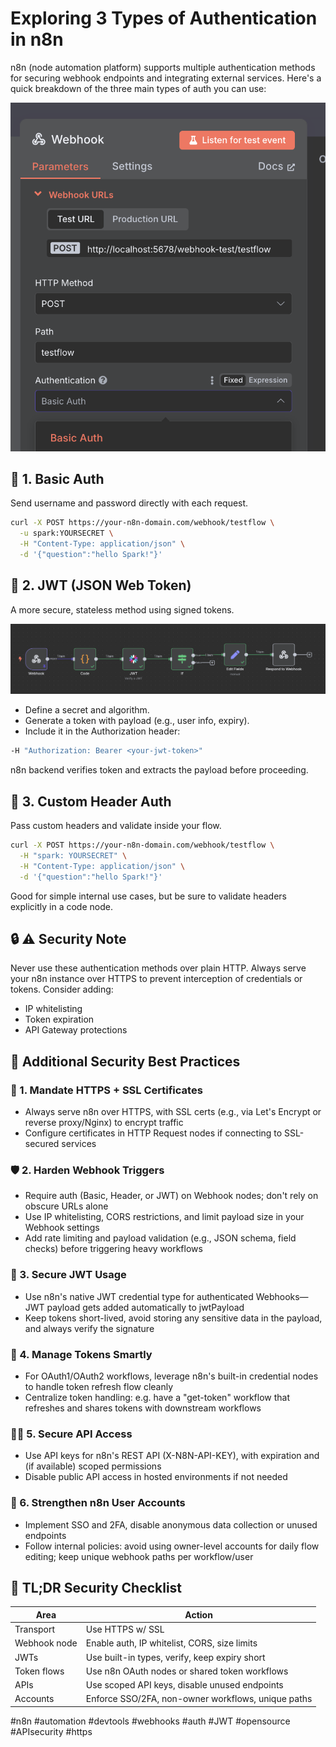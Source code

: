 # Exploring 3 Types of Authentication in n8n

n8n (node automation platform) supports multiple authentication methods for securing webhook endpoints and integrating external services. Here's a quick breakdown of the three main types of auth you can use:

<img src="webhook.png">

## 🔐 1. Basic Auth
Send username and password directly with each request.

```bash
curl -X POST https://your-n8n-domain.com/webhook/testflow \
  -u spark:YOURSECRET \
  -H "Content-Type: application/json" \
  -d '{"question":"hello Spark!"}'
```

## 🔑 2. JWT (JSON Web Token)
A more secure, stateless method using signed tokens.

<img src="JWT.png">

- Define a secret and algorithm.
- Generate a token with payload (e.g., user info, expiry).
- Include it in the Authorization header:

```bash
-H "Authorization: Bearer <your-jwt-token>"
```

n8n backend verifies token and extracts the payload before proceeding.

## 🧩 3. Custom Header Auth
Pass custom headers and validate inside your flow.

```bash
curl -X POST https://your-n8n-domain.com/webhook/testflow \
  -H "spark: YOURSECRET" \
  -H "Content-Type: application/json" \
  -d '{"question":"hello Spark!"}'
```

Good for simple internal use cases, but be sure to validate headers explicitly in a code node.

## 🔒 ⚠️ Security Note
Never use these authentication methods over plain HTTP. Always serve your n8n instance over HTTPS to prevent interception of credentials or tokens. Consider adding:

- IP whitelisting
- Token expiration
- API Gateway protections

## 🧠 Additional Security Best Practices

### 🔐 1. Mandate HTTPS + SSL Certificates
- Always serve n8n over HTTPS, with SSL certs (e.g., via Let's Encrypt or reverse proxy/Nginx) to encrypt traffic
- Configure certificates in HTTP Request nodes if connecting to SSL-secured services

### 🛡️ 2. Harden Webhook Triggers
- Require auth (Basic, Header, or JWT) on Webhook nodes; don't rely on obscure URLs alone
- Use IP whitelisting, CORS restrictions, and limit payload size in your Webhook settings
- Add rate limiting and payload validation (e.g., JSON schema, field checks) before triggering heavy workflows

### 🧩 3. Secure JWT Usage
- Use n8n's native JWT credential type for authenticated Webhooks—JWT payload gets added automatically to jwtPayload
- Keep tokens short-lived, avoid storing any sensitive data in the payload, and always verify the signature

### 🔄 4. Manage Tokens Smartly
- For OAuth1/OAuth2 workflows, leverage n8n's built-in credential nodes to handle token refresh flow cleanly
- Centralize token handling: e.g. have a "get-token" workflow that refreshes and shares tokens with downstream workflows

### 🧑‍💻 5. Secure API Access
- Use API keys for n8n's REST API (X-N8N-API-KEY), with expiration and (if available) scoped permissions
- Disable public API access in hosted environments if not needed

### 👥 6. Strengthen n8n User Accounts
- Implement SSO and 2FA, disable anonymous data collection or unused endpoints
- Follow internal policies: avoid using owner-level accounts for daily flow editing; keep unique webhook paths per workflow/user

## 🧠 TL;DR Security Checklist

| Area | Action |
|------|--------|
| Transport | Use HTTPS w/ SSL |
| Webhook node | Enable auth, IP whitelist, CORS, size limits |
| JWTs | Use built-in types, verify, keep expiry short |
| Token flows | Use n8n OAuth nodes or shared token workflows |
| APIs | Use scoped API keys, disable unused endpoints |
| Accounts | Enforce SSO/2FA, non-owner workflows, unique paths |

#n8n #automation #devtools #webhooks #auth #JWT #opensource #APIsecurity #https
